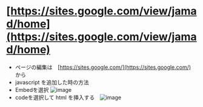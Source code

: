 <link rel="stylesheet" type="text/css" href="/assets/css/styles.css">

# [https://sites.google.com/view/jamad/home](https://sites.google.com/view/jamad/home)
* ページの編集は　[https://sites.google.com/](https://sites.google.com/) から
* javascript を追加した時の方法
* Embedを選択 ![image](https://github.com/jamad/jamad.github.io/assets/949913/e6c03b56-743c-407b-9718-e08a85636965)
* codeを選択して html を挿入する　![image](https://github.com/jamad/jamad.github.io/assets/949913/b1cd92b4-da78-4a90-ac76-04764613ae69)

